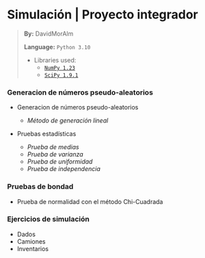 
# **Simulación | Proyecto integrador**

> __By:__ DavidMorAlm
>
> __Language:__ `Python 3.10`
>
> - Libraries used:
>   - [`NumPy 1.23`](https://numpy.org/)
>   - [`SciPy 1.9.1`](https://scipy.org/)

### **Generacion de números pseudo-aleatorios**

* Generacion de números pseudo-aleatorios
    * *Método de generación lineal*

* Pruebas estadísticas
    * *Prueba de medias*
    * *Prueba de varianza*
    * *Prueba de uniformidad*
    * *Prueba de independencia*

### **Pruebas de bondad**

* Prueba de normalidad con el método Chi-Cuadrada

### **Ejercicios de simulación**

* Dados
* Camiones
* Inventarios